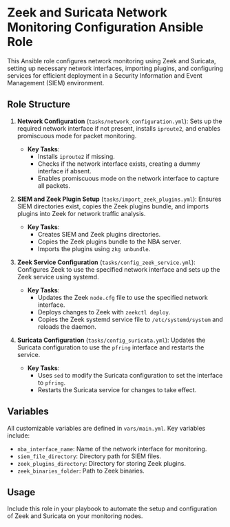 # Zeek and Suricata Network Monitoring Configuration Ansible Role

This Ansible role configures network monitoring using Zeek and Suricata, setting up necessary network interfaces, importing plugins, and configuring services for efficient deployment in a Security Information and Event Management (SIEM) environment.

## Role Structure

1. **Network Configuration** (`tasks/network_configuration.yml`): Sets up the required network interface if not present, installs `iproute2`, and enables promiscuous mode for packet monitoring.

    - **Key Tasks**:
      - Installs `iproute2` if missing.
      - Checks if the network interface exists, creating a dummy interface if absent.
      - Enables promiscuous mode on the network interface to capture all packets.

2. **SIEM and Zeek Plugin Setup** (`tasks/import_zeek_plugins.yml`): Ensures SIEM directories exist, copies the Zeek plugins bundle, and imports plugins into Zeek for network traffic analysis.

    - **Key Tasks**:
      - Creates SIEM and Zeek plugins directories.
      - Copies the Zeek plugins bundle to the NBA server.
      - Imports the plugins using `zkg unbundle`.

3. **Zeek Service Configuration** (`tasks/config_zeek_service.yml`): Configures Zeek to use the specified network interface and sets up the Zeek service using systemd.

    - **Key Tasks**:
      - Updates the Zeek `node.cfg` file to use the specified network interface.
      - Deploys changes to Zeek with `zeekctl deploy`.
      - Copies the Zeek systemd service file to `/etc/systemd/system` and reloads the daemon.

4. **Suricata Configuration** (`tasks/config_suricata.yml`): Updates the Suricata configuration to use the `pfring` interface and restarts the service.

    - **Key Tasks**:
      - Uses `sed` to modify the Suricata configuration to set the interface to `pfring`.
      - Restarts the Suricata service for changes to take effect.

## Variables

All customizable variables are defined in `vars/main.yml`. Key variables include:
- `nba_interface_name`: Name of the network interface for monitoring.
- `siem_file_directory`: Directory path for SIEM files.
- `zeek_plugins_directory`: Directory for storing Zeek plugins.
- `zeek_binaries_folder`: Path to Zeek binaries.

## Usage

Include this role in your playbook to automate the setup and configuration of Zeek and Suricata on your monitoring nodes.